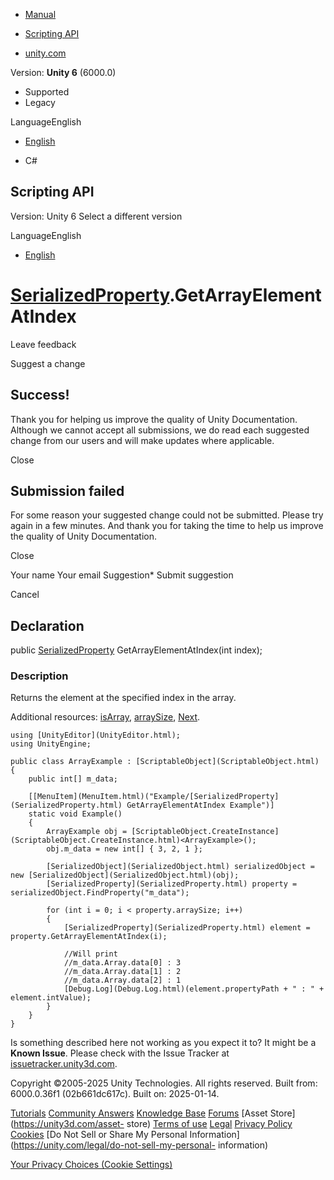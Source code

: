 [ ]()

  * [Manual](../Manual/index.html)
  * [Scripting API](../ScriptReference/index.html)

  * [unity.com](https://unity.com/)

Version: **Unity 6** (6000.0)

  * Supported
  * Legacy

LanguageEnglish

  * [English]()

  * C#

[ ](https://docs.unity3d.com)

## Scripting API

Version: Unity 6 Select a different version

LanguageEnglish

  * [English]()

#  [SerializedProperty](SerializedProperty.html).GetArrayElementAtIndex

Leave feedback

Suggest a change

## Success!

Thank you for helping us improve the quality of Unity Documentation. Although
we cannot accept all submissions, we do read each suggested change from our
users and will make updates where applicable.

Close

## Submission failed

For some reason your suggested change could not be submitted. Please <a>try
again</a> in a few minutes. And thank you for taking the time to help us
improve the quality of Unity Documentation.

Close

Your name Your email Suggestion* Submit suggestion

Cancel

[ ]()

## Declaration

public [SerializedProperty](SerializedProperty.html)
GetArrayElementAtIndex(int index);

### Description

Returns the element at the specified index in the array.

Additional resources: [isArray](SerializedProperty-isArray.html),
[arraySize](SerializedProperty-arraySize.html),
[Next](SerializedProperty.Next.html).

    
    
    using [UnityEditor](UnityEditor.html);
    using UnityEngine;  
      
    public class ArrayExample : [ScriptableObject](ScriptableObject.html)
    {
        public int[] m_data;  
      
        [[MenuItem](MenuItem.html)("Example/[SerializedProperty](SerializedProperty.html) GetArrayElementAtIndex Example")]
        static void Example()
        {
            ArrayExample obj = [ScriptableObject.CreateInstance](ScriptableObject.CreateInstance.html)<ArrayExample>();
            obj.m_data = new int[] { 3, 2, 1 };  
      
            [SerializedObject](SerializedObject.html) serializedObject = new [SerializedObject](SerializedObject.html)(obj);
            [SerializedProperty](SerializedProperty.html) property = serializedObject.FindProperty("m_data");  
      
            for (int i = 0; i < property.arraySize; i++)
            {
                [SerializedProperty](SerializedProperty.html) element = property.GetArrayElementAtIndex(i);  
      
                //Will print
                //m_data.Array.data[0] : 3
                //m_data.Array.data[1] : 2
                //m_data.Array.data[2] : 1
                [Debug.Log](Debug.Log.html)(element.propertyPath + " : " + element.intValue);
            }
        }
    }
    

Is something described here not working as you expect it to? It might be a
**Known Issue**. Please check with the Issue Tracker at
[issuetracker.unity3d.com](https://issuetracker.unity3d.com).

Copyright ©2005-2025 Unity Technologies. All rights reserved. Built from:
6000.0.36f1 (02b661dc617c). Built on: 2025-01-14.

[Tutorials](https://unity3d.com/learn) [Community
Answers](https://answers.unity3d.com) [Knowledge
Base](https://support.unity3d.com/hc/en-us)
[Forums](https://forum.unity3d.com) [Asset Store](https://unity3d.com/asset-
store) [Terms of use](https://docs.unity3d.com/Manual/TermsOfUse.html)
[Legal](https://unity.com/legal) [Privacy
Policy](https://unity.com/legal/privacy-policy)
[Cookies](https://unity.com/legal/cookie-policy) [Do Not Sell or Share My
Personal Information](https://unity.com/legal/do-not-sell-my-personal-
information)

[Your Privacy Choices (Cookie Settings)](javascript:void\(0\);)

